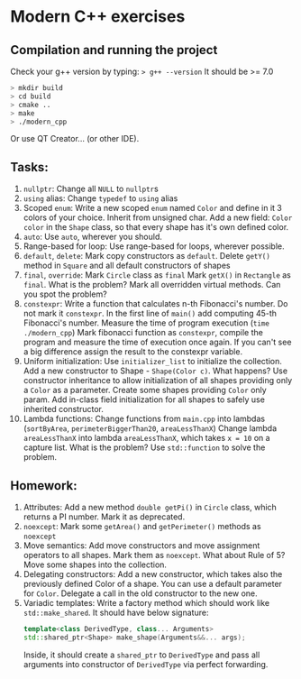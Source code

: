 # Modern C++ exercises

## Compilation and running the project

Check your g++ version by typing:
`> g++ --version`
It should be >= 7.0

```bash
> mkdir build
> cd build
> cmake ..
> make
> ./modern_cpp
```
Or use QT Creator... (or other IDE).

## Tasks:

1. `nullptr`:
    Change all `NULL` to `nullptr`s
2. `using` alias:
    Change `typedef` to `using` alias
3. Scoped `enum`:
    Write a new scoped `enum` named `Color` and define in it 3 colors of your choice. Inherit from unsigned char.
    Add a new field: `Color color` in the `Shape` class, so that every shape has it's own defined color.
4. `auto`:
    Use `auto`, wherever you should.
5. Range-based for loop:
    Use range-based for loops, wherever possible.
6. `default`, `delete`:
    Mark copy constructors as `default`.
    Delete `getY()` method in `Square` and all default constructors of shapes
7. `final`, `override`:
    Mark `Circle` class as `final`
    Mark `getX()` in `Rectangle` as `final`. What is the problem?
    Mark all overridden virtual methods. Can you spot the problem?
8. `constexpr`:
    Write a function that calculates n-th Fibonacci's number. Do not mark it `constexpr`.
    In the first line of `main()` add computing 45-th Fibonacci's number. Measure the time of program execution (`time ./modern_cpp`)
    Mark fibonacci function as `constexpr`, compile the program and measure the time of execution once again.
    If you can't see a big difference assign the result to the constexpr variable.
9. Uniform initialization:
    Use `initializer_list` to initialize the collection.
    Add a new constructor to Shape - `Shape(Color c)`. What happens?
    Use constructor inheritance to allow initialization of all shapes providing only a `Color` as a parameter. Create some shapes providing `Color` only param.
    Add in-class field initialization for all shapes to safely use inherited constructor.
10. Lambda functions:
    Change functions from `main.cpp` into lambdas (`sortByArea`, `perimeterBiggerThan20`, `areaLessThanX`)
    Change lambda `areaLessThanX` into lambda `areaLessThanX`, which takes `x = 10` on a capture list. What is the problem?
    Use `std::function` to solve the problem.
## Homework:

1. Attributes:
    Add a new method `double getPi()` in `Circle` class, which returns a PI number. Mark it as deprecated.
2. `noexcept`:
    Mark some `getArea()` and `getPerimeter()` methods as `noexcept`
3. Move semantics:
    Add move constructors and move assignment operators to all shapes.
    Mark them as `noexcept`.
    What about Rule of 5?
    Move some shapes into the collection.
4. Delegating constructors:
    Add a new constructor, which takes also the previously defined Color of a shape. You can use a default parameter for `Color`.
    Delegate a call in the old constructor to the new one.
5. Variadic templates:
    Write a factory method which should work like `std::make_shared`.
    It should have below signature:
    ```cpp
    template<class DerivedType, class... Arguments>
    std::shared_ptr<Shape> make_shape(Arguments&&... args);
    ```
    Inside, it should create a `shared_ptr` to `DerivedType` and pass all arguments into constructor of `DerivedType` via perfect forwarding.
       
